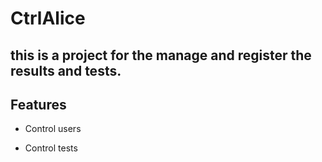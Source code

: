 # CtrlAlice

## this is a project for the manage and register the results and tests.

## Features
- Control users

- Control tests
